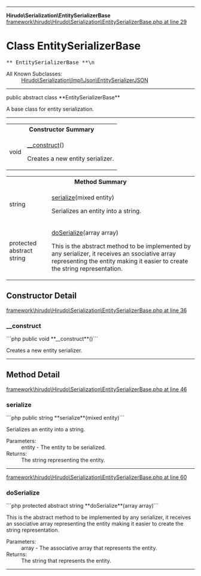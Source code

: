 - - -

**Hirudo\Serialization\EntitySerializerBase**
<a href="https://github.com/JeyDotC/Hirudo-docs/blob/master/source/framework/hirudo/Hirudo/Serialization/EntitySerializerBase.php.md#line29" class="location">framework\hirudo\Hirudo\Serialization\EntitySerializerBase.php at line 29</a>

# Class EntitySerializerBase #

<pre class="tree">** EntitySerializerBase **\n</pre>

<dl>
<dt>All Known Subclasses:</dt>
<dd><a href="https://github.com/JeyDotC/Hirudo-docs/blob/master/hirudo/serialization/impl/json/entityserializerjson.html">Hirudo\Serialization\Impl\Json\EntitySerializerJSON</a> </dd>
</dl>

- - -

<p class="signature">public abstract  class **EntitySerializerBase**</p>

<div class="comment" id="overview_description"><p>A base class for entity serialization.</p></div>

- - -

<table id="summary_constructor">
<tr><th colspan="2">Constructor Summary</th></tr>
<tr>
<td class="type"> void</td>
<td class="description"><p class="name"><a href="#__construct()">__construct</a>()</p><p class="description">Creates a new entity serializer.</p></td>
</tr>
</table>

<table id="summary_method">
<tr><th colspan="2">Method Summary</th></tr>
<tr>
<td class="type"> string</td>
<td class="description"><p class="name"><a href="#serialize()">serialize</a>(mixed entity)</p><p class="description">Serializes an entity into a string.</p></td>
</tr>
<tr>
<td class="type">protected abstract  string</td>
<td class="description"><p class="name"><a href="#doSerialize()">doSerialize</a>(array array)</p><p class="description">This is the abstract method to be implemented by any serializer, it receives
an ssociative array representing the entity making it easier to create the
string representation.</p></td>
</tr>
</table>

<h2 id="detail_method">Constructor Detail</h2>
<a href="https://github.com/JeyDotC/Hirudo-docs/blob/master/source/framework/hirudo/Hirudo/Serialization/EntitySerializerBase.php.md#line36" class="location">framework\hirudo\Hirudo\Serialization\EntitySerializerBase.php at line 36</a>

<h3 id="__construct()">__construct</h3>
```php
public  void **__construct**()```
<div class="details">
<p>Creates a new entity serializer.</p></div>

- - -

<h2 id="detail_method">Method Detail</h2>
<a href="https://github.com/JeyDotC/Hirudo-docs/blob/master/source/framework/hirudo/Hirudo/Serialization/EntitySerializerBase.php.md#line46" class="location">framework\hirudo\Hirudo\Serialization\EntitySerializerBase.php at line 46</a>

<h3 id="serialize()">serialize</h3>
```php
public  string **serialize**(mixed entity)```
<div class="details">
<p>Serializes an entity into a string.</p><dl>
<dt>Parameters:</dt>
<dd>entity - The entity to be serialized.</dd>
<dt>Returns:</dt>
<dd>The string representing the entity.</dd>
</dl>
</div>

- - -

<a href="https://github.com/JeyDotC/Hirudo-docs/blob/master/source/framework/hirudo/Hirudo/Serialization/EntitySerializerBase.php.md#line60" class="location">framework\hirudo\Hirudo\Serialization\EntitySerializerBase.php at line 60</a>

<h3 id="doSerialize()">doSerialize</h3>
```php
protected abstract  string **doSerialize**(array array)```
<div class="details">
<p>This is the abstract method to be implemented by any serializer, it receives
an ssociative array representing the entity making it easier to create the
string representation.</p><dl>
<dt>Parameters:</dt>
<dd>array - The associative array that represents the entity.</dd>
<dt>Returns:</dt>
<dd>The string that represents the entity.</dd>
</dl>
</div>

- - -

